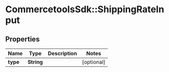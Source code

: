 # CommercetoolsSdk::ShippingRateInput

## Properties
Name | Type | Description | Notes
------------ | ------------- | ------------- | -------------
**type** | **String** |  | [optional] 

